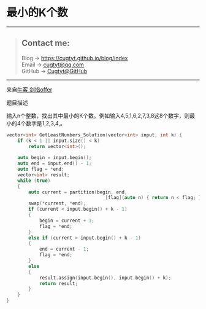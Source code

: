# 最小的K个数

---
> ## Contact me:
> Blog -> <https://cugtyt.github.io/blog/index>  
> Email -> <cugtyt@qq.com>  
> GitHub -> [Cugtyt@GitHub](https://github.com/Cugtyt)

---

来自[牛客 剑指offer](https://www.nowcoder.com/)

题目描述

输入n个整数，找出其中最小的K个数。例如输入4,5,1,6,2,7,3,8这8个数字，则最小的4个数字是1,2,3,4,。

``` c++
vector<int> GetLeastNumbers_Solution(vector<int> input, int k) {
    if (k < 1 || input.size() < k)
        return vector<int>();
        
    auto begin = input.begin();
    auto end = input.end() - 1;
    auto flag = *end;
    vector<int> result;
    while (true)
    {
        auto current = partition(begin, end,
                                    [flag](auto n) { return n < flag; });
        swap(*current, *end);
        if (current < input.begin() + k - 1)
        {
            begin = current + 1;
            flag = *end;
        }
        else if (current > input.begin() + k - 1)
        {
            end = current - 1;
            flag = *end;
        }
        else
        {
            result.assign(input.begin(), input.begin() + k);
            return result;
        }
    }
}
```